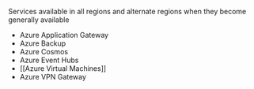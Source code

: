 Services available in all regions and alternate regions when they become generally available
- Azure Application Gateway
- Azure Backup
- Azure Cosmos
- Azure Event Hubs
- [[Azure Virtual Machines]]
- Azure VPN Gateway
